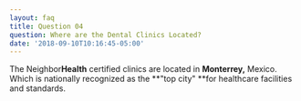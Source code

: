 ```yaml
---
layout: faq
title: Question 04
question: Where are the Dental Clinics Located?
date: '2018-09-10T10:16:45-05:00'
---
```

The Neighbor**Health** certified clinics are located in **Monterrey,** Mexico. Which is nationally recognized as the **"top city" **for healthcare facilities and standards.
